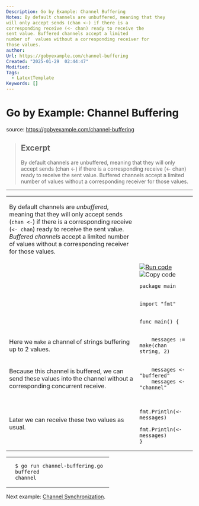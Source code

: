 ```yaml
---
Description: Go by Example: Channel Buffering
Notes: By default channels are unbuffered, meaning that they
will only accept sends (chan <-) if there is a
corresponding receive (<- chan) ready to receive the
sent value. Buffered channels accept a limited
number of  values without a corresponding receiver for
those values.
author: 
Url: https://gobyexample.com/channel-buffering
Created: "2025-01-29  02:44:47"
Modified: 
Tags:
  - LatextTemplate
Keywords: []
---
```


# Go by Example: Channel Buffering

source: https://gobyexample.com/channel-buffering

> ## Excerpt
> By default channels are unbuffered, meaning that they
will only accept sends (chan <-) if there is a
corresponding receive (<- chan) ready to receive the
sent value. Buffered channels accept a limited
number of  values without a corresponding receiver for
those values.

---
<table><tbody><tr><td><p>By default channels are <em>unbuffered</em>, meaning that they will only accept sends (<code>chan &lt;-</code>) if there is a corresponding receive (<code>&lt;- chan</code>) ready to receive the sent value. <em>Buffered channels</em> accept a limited number of values without a corresponding receiver for those values.</p></td><td></td></tr><tr><td></td><td><a href="https://go.dev/play/p/3BRCdRnRszb"><img title="Run code" src="https://gobyexample.com/play.png"></a><img title="Copy code" src="https://gobyexample.com/clipboard.png"><pre><code><span><span><span>package</span> <span>main</span></span></span></code></pre></td></tr><tr><td></td><td><pre><code><span><span><span>import</span> <span>"fmt"</span></span></span></code></pre></td></tr><tr><td></td><td><pre><code><span><span><span>func</span> <span>main</span><span>()</span> <span>{</span></span></span></code></pre></td></tr><tr><td><p>Here we <code>make</code> a channel of strings buffering up to 2 values.</p></td><td><pre><code><span><span>    <span>messages</span> <span>:=</span> <span>make</span><span>(</span><span>chan</span> <span>string</span><span>,</span> <span>2</span><span>)</span></span></span></code></pre></td></tr><tr><td><p>Because this channel is buffered, we can send these values into the channel without a corresponding concurrent receive.</p></td><td><pre><code><span><span>    <span>messages</span> <span>&lt;-</span> <span>"buffered"</span>
</span></span><span><span>    <span>messages</span> <span>&lt;-</span> <span>"channel"</span></span></span></code></pre></td></tr><tr><td><p>Later we can receive these two values as usual.</p></td><td><pre><code><span><span>    <span>fmt</span><span>.</span><span>Println</span><span>(</span><span>&lt;-</span><span>messages</span><span>)</span>
</span></span><span><span>    <span>fmt</span><span>.</span><span>Println</span><span>(</span><span>&lt;-</span><span>messages</span><span>)</span>
</span></span><span><span><span>}</span></span></span></code></pre></td></tr></tbody></table>

<table><tbody><tr><td></td><td><pre><code><span><span><span>$</span> go run channel-buffering.go 
</span></span><span><span><span>buffered
</span></span></span><span><span><span>channel</span></span></span></code></pre></td></tr></tbody></table>

Next example: [Channel Synchronization](https://gobyexample.com/channel-synchronization).

